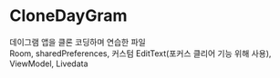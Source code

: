 # CloneDayGram
데이그램 앱을 클론 코딩하며 연습한 파일  
Room, sharedPreferences, 커스텀 EditText(포커스 클리어 기능 위해 사용), ViewModel, Livedata
<br>
